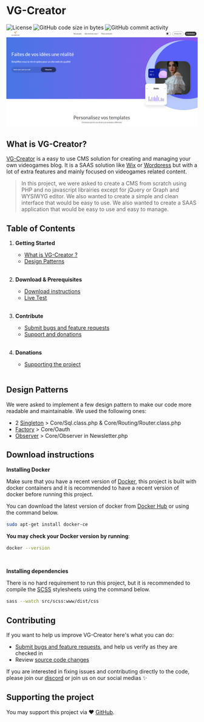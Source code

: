 # VG-Creator

![License](https://img.shields.io/static/v1?label=license&message=MIT&color=green) ![GitHub code size in bytes](https://img.shields.io/github/languages/code-size/JustGritt/VG-Creator) ![GitHub commit activity](https://img.shields.io/github/commit-activity/m/JustGritt/VG-Creator)
![VG-Creator Landing](https://github.com/JustGritt/VG-Creator/blob/main/src/assets/landing.png?raw=true "VG-Creator Landing")

## What is VG-Creator?

[VG-Creator](#VG-Creator) is a easy to use CMS solution for creating and managing your own videogames blog. It is a SAAS solution like [Wix](https://www.wix.com/) or [Wordpress](https://wordpress.com/) but with a lot of extra features and mainly focused on videogames related content.

> In this project, we were asked to create a CMS from scratch using PHP and no javascript librairies except for jQuery or Graph and WYSIWYG editor. We also wanted to create a simple and clean interface that would be easy to use. We also wanted to create a SAAS application that would be easy to use and easy to manage.

## Table of Contents

1. **Getting Started**
    - [What is VG-Creator ?](#VG-Creator)
    - [Design Patterns](#Design-patterns)
    <br>

2. **Download & Prerequisites**
    - [Download instructions](#Download)
    - [Live Test](https://vgcreator.fr/)
    <br>

3. **Contribute**
    - [Submit bugs and feature requests](#contributing)
    - [Support and donations](#contributing)
    <br>

4. **Donations**
    - [Supporting the project](#supporting-the-project)
    <br>

## Design Patterns

We were asked to implement a few design pattern to make our code more readable and maintainable. We used the following ones:
- 2 [Singleton](https://refactoring.guru/design-patterns/singleton) > Core/Sql.class.php & Core/Routing/Router.class.php
- [Factory](https://refactoring.guru/design-patterns/factory-method) > Core/Oauth
- [Observer](https://refactoring.guru/design-patterns/observer) > Core/Observer in Newsletter.php

## Download instructions

**Installing Docker**

Make sure that you have a recent version of [Docker](https://www.docker.com/get-started/), this project is built with docker containers and it is recommended to have a recent version of docker before running this project.

You can download the latest version of docker from [Docker Hub](https://hub.docker.com/) or using the command below.

```bash
sudo apt-get install docker-ce
```

**You may check your Docker version by running**:

```bash
docker --version 
```

<br>

**Installing dependencies**

There is no hard requirement to run this project, but it is recommended to compile the [SCSS](https://sass-lang.com/install) stylesheets using the command below.

```bash
sass --watch src/scss:www/dist/css
```

## Contributing

If you want to help us improve VG-Creator here's what you can do:

- [Submit bugs and feature requests](#), and help us verify as they are checked in
- Review [source code changes](#)

If you are interested in fixing issues and contributing directly to the code, please join our [discord](#) or join us on our social medias ✨

## Supporting the project

You may support this project via ❤️️ [GitHub](https://github.com/sponsors/JustGritt).
